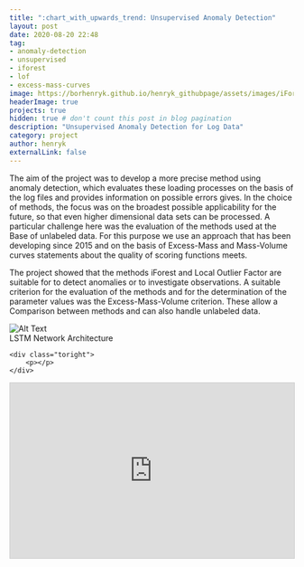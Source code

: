 ```yaml
---
title: ":chart_with_upwards_trend: Unsupervised Anomaly Detection"
layout: post
date: 2020-08-20 22:48
tag:
- anomaly-detection
- unsupervised
- iforest
- lof
- excess-mass-curves
image: https://borhenryk.github.io/henryk_githubpage/assets/images/iForest_Color_Scala-1.png
headerImage: true
projects: true
hidden: true # don't count this post in blog pagination
description: "Unsupervised Anomaly Detection for Log Data"
category: project
author: henryk
externalLink: false
---
```


<p>The aim of the project was to develop a more precise method using anomaly detection,
which evaluates these loading processes on the basis of the log files and provides information on possible errors
gives. In the choice of methods, the focus was on the broadest possible applicability
for the future, so that even higher dimensional data sets can be processed.
A particular challenge here was the evaluation of the methods used at the
Base of unlabeled data. For this purpose we use an approach that has been developing since 2015
and on the basis of Excess-Mass and Mass-Volume curves statements about the quality of
scoring functions meets.</p>

<p>The project showed that the methods iForest and Local Outlier Factor are suitable for to detect anomalies or to investigate observations. A suitable criterion for the evaluation of the methods and for the determination of the parameter values was the Excess-Mass-Volume criterion. These allow a Comparison between methods and can also handle unlabeled data.</p>

<div class="side-by-side">
    <div class="toleft">
        <img class="image" src="https://borhenryk.github.io/henryk_githubpage/assets/images/IForest.png" alt="Alt Text">
        <figcaption class="caption">LSTM Network Architecture</figcaption>
    </div>

    <div class="toright">
        <p></p>
    </div>
</div>


<iframe src="https://github.com/borhenryk/unsupervised_anomaly_detection/blob/master/18-04-11_Anomaly%20Detection_Vortrag.pdf" width="560" height="310" frameborder="0" marginwidth="0" marginheight="0" scrolling="no" style="border:1px solid #CCC; border-width:1px; margin-bottom:5px; max-width: 100%;" allowfullscreen> </iframe>
